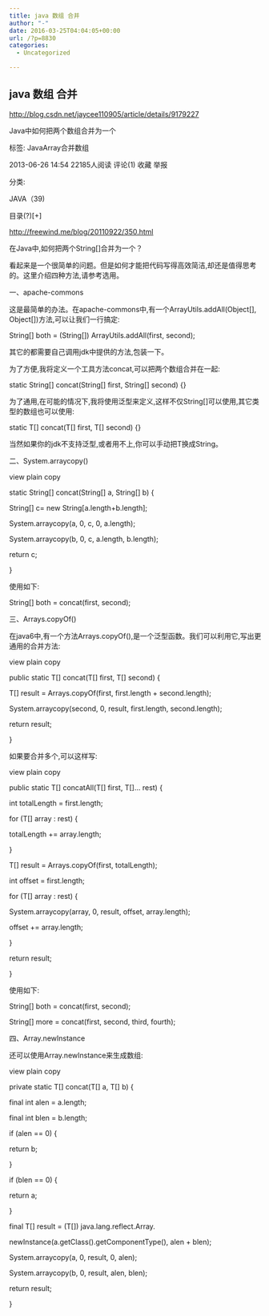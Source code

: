 ```yaml
---
title: java 数组 合并
author: "-"
date: 2016-03-25T04:04:05+00:00
url: /?p=8830
categories:
  - Uncategorized

---
```

## java 数组 合并
http://blog.csdn.net/jaycee110905/article/details/9179227


Java中如何把两个数组合并为一个
  
标签:  JavaArray合并数组
  
2013-06-26 14:54 22185人阅读 评论(1) 收藏 举报
  
分类: 
  
JAVA（39) 

目录(?)[+]

http://freewind.me/blog/20110922/350.html

在Java中,如何把两个String[]合并为一个？

看起来是一个很简单的问题。但是如何才能把代码写得高效简洁,却还是值得思考的。这里介绍四种方法,请参考选用。

一、apache-commons
  
这是最简单的办法。在apache-commons中,有一个ArrayUtils.addAll(Object[], Object[])方法,可以让我们一行搞定: 

String[] both = (String[]) ArrayUtils.addAll(first, second);
  
其它的都需要自己调用jdk中提供的方法,包装一下。

为了方便,我将定义一个工具方法concat,可以把两个数组合并在一起: 

static String[] concat(String[] first, String[] second) {}
  
为了通用,在可能的情况下,我将使用泛型来定义,这样不仅String[]可以使用,其它类型的数组也可以使用: 

static <T> T[] concat(T[] first, T[] second) {}
  
当然如果你的jdk不支持泛型,或者用不上,你可以手动把T换成String。

二、System.arraycopy()
  
 view plain copy
  
static String[] concat(String[] a, String[] b) {
  
String[] c= new String[a.length+b.length];
  
System.arraycopy(a, 0, c, 0, a.length);
  
System.arraycopy(b, 0, c, a.length, b.length);
  
return c;
  
}
  
使用如下: 

String[] both = concat(first, second);
  
三、Arrays.copyOf()
  
在java6中,有一个方法Arrays.copyOf(),是一个泛型函数。我们可以利用它,写出更通用的合并方法: 

 view plain copy
  
public static <T> T[] concat(T[] first, T[] second) {
  
T[] result = Arrays.copyOf(first, first.length + second.length);
  
System.arraycopy(second, 0, result, first.length, second.length);
  
return result;
  
}
  
如果要合并多个,可以这样写: 

 view plain copy
  
public static <T> T[] concatAll(T[] first, T[]... rest) {
  
int totalLength = first.length;
  
for (T[] array : rest) {
  
totalLength += array.length;
  
}
  
T[] result = Arrays.copyOf(first, totalLength);
  
int offset = first.length;
  
for (T[] array : rest) {
  
System.arraycopy(array, 0, result, offset, array.length);
  
offset += array.length;
  
}
  
return result;
  
}
  
使用如下: 

String[] both = concat(first, second);
  
String[] more = concat(first, second, third, fourth);
  
四、Array.newInstance
  
还可以使用Array.newInstance来生成数组: 

 view plain copy
  
private static <T> T[] concat(T[] a, T[] b) {
  
final int alen = a.length;
  
final int blen = b.length;
  
if (alen == 0) {
  
return b;
  
}
  
if (blen == 0) {
  
return a;
  
}
  
final T[] result = (T[]) java.lang.reflect.Array.
  
newInstance(a.getClass().getComponentType(), alen + blen);
  
System.arraycopy(a, 0, result, 0, alen);
  
System.arraycopy(b, 0, result, alen, blen);
  
return result;
  
}